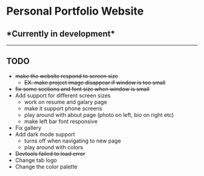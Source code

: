 # Personal Portfolio Website

## \*Currently in development\*

---

## TODO

* ~~make the website respond to screen size~~
  * ~~EX. make project image disappear if window is too small~~
* ~~fix some sections and font size when window is small~~
* Add support for different screen sizes
  * work on resume and galary page
  * make it support phone screens
  * play around with about page (photo on left, bio on right etc)
  * make left bar font responsive
* Fix gallery
* Add dark mode support
  * turns off when navigating to new page
  * play around with colors
* ~~Devtools failed to load error~~
* Change tab logo
* Change the color palette
